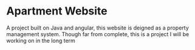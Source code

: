 # Apartment Website
A project built on Java and angular, this website is deigned as a property management system. 
Though far from complete, this is a project I will be working on in the long term
